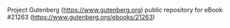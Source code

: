 Project Gutenberg (https://www.gutenberg.org) public repository for eBook #21263 (https://www.gutenberg.org/ebooks/21263)

